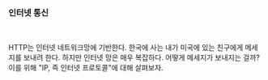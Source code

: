 ### 인터넷 통신

<br />

HTTP는 인터넷 네트워크망에 기반한다.
한국에 사는 내가 미국에 있는 친구에게 메세지를 보내려 한다. 하지만 인터넷 망은 매우 복잡하다. 어떻게 메세지가 보내지는 걸까? 이를 위해 "IP, 즉 인터넷 프로토콜"에 대해 살펴보자.

<br />
